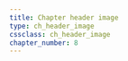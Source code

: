 ```yaml
---
title: Chapter header image
type: ch_header_image
cssclass: ch_header_image
chapter_number: 8
---
```


